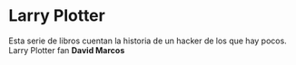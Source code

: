 # Larry Plotter

Esta serie de libros cuentan la historia de un hacker de los que hay pocos.
Larry Plotter fan
**David Marcos**



